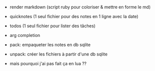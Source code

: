 - render markdown (script ruby pour coloriser & mettre en forme le md)

- quicknotes (1 seul fichier pour des notes en 1 ligne avec la date)

- todos (1 seul fichier pour lister des tâches)

- arg completion

- pack: empaqueter les notes en db sqlite

- unpack: créer les fichiers à partir d'une db sqlite

- mais pourquoi j'ai pas fait ça en lua ??
